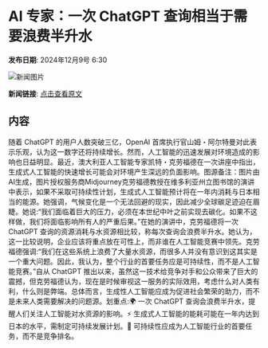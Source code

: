 # AI 专家：一次 ChatGPT 查询相当于需要浪费半升水

**发布日期**: 2024年12月9号 6:30

![新闻图片](https://pic.chinaz.com/picmap/202304231721019071_2.jpg)

**新闻链接**: [点击查看原文](https://www.aibase.com/zh/news/13783)

## 内容

随着 ChatGPT 的用户人数突破三亿，OpenAI 首席执行官山姆・阿尔特曼对此表示乐观，认为这一数字还将持续增长。然而，人工智能的迅速发展对环境造成的影响也日益明显。最近，澳大利亚人工智能专家凯特・克劳福德在一次讲座中指出，生成式人工智能的快速增长可能会对环境产生深远的负面影响。图源备注：图片由AI生成，图片授权服务商Midjourney克劳福德教授在维多利亚州立图书馆的演讲中表示，如果不采取可持续性计划，生成式人工智能预计将在一年内消耗与日本相当的能源。她强调，气候变化是一个无法回避的现实，因此减少全球碳足迹迫在眉睫。她说:“我们面临着巨大的压力，必须在本世纪中叶之前实现去碳化。如果不这样做，我们将面临影响所有人的严重后果。”在她的演讲中，克劳福德将一次 ChatGPT 查询的资源消耗与水资源相比较，称每次查询会浪费半升水。她认为，这一比较说明，企业应该将重点放在可性上，而非谁在人工智能竞赛中领先。克劳福德强调:“我们在这些系统上浪费了大量水资源，而很多人并没有意识到这其实是一个重大问题。因此，我认为，整个行业的首要任务应是可持续性，而不是人工智能竞赛。”自从 ChatGPT 推出以来，虽然这一技术给竞争对手和公众带来了巨大的震撼，但克劳福德认为，现在是时候审视这一服务的实际效用，考虑什么对人类有利，什么则是弊端。总体而言，生成性人工智能应成为促进社会繁荣的助力，而不是未来人类需要解决的问题源。划重点:🌍 一次 ChatGPT 查询会浪费半升水，提醒人们关注人工智能对水资源的影响。⚡ 生成式人工智能的能耗可能在一年内达到日本的水平，需制定可持续发展计划。🤝 可持续性应成为人工智能行业的首要任务，而不是竞争排名。

